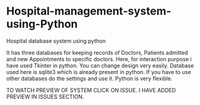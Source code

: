# Hospital-management-system-using-Python
Hospital database system using python

It has three databases for keeping records of Doctors, Patients admitted and new Appointments to specific doctors. Here, for interaction purpose i have used Tkinter in python. You can change design very easily. 
Database used here is sqlite3 which is already present in python. If you have to use other databases do the settings and use it. Python is very flexible. 

TO WATCH PREVIEW OF SYSTEM CLICK ON ISSUE. I HAVE ADDED PREVIEW IN ISSUES SECTION.
